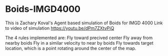 # Boids-IMGD4000

This is Zachary Koval's Agent based simulation of Boids for IMGD 4000
Link to video of simulation https://youtu.be/dPm7ZXtvPiQ

The 4 rules implemented are:
Fly toward precived center
Fly away from nearby boids
Fly in a similar velocity to near by boids
Fly towards target location, which is a point rotating around the center of the map.
